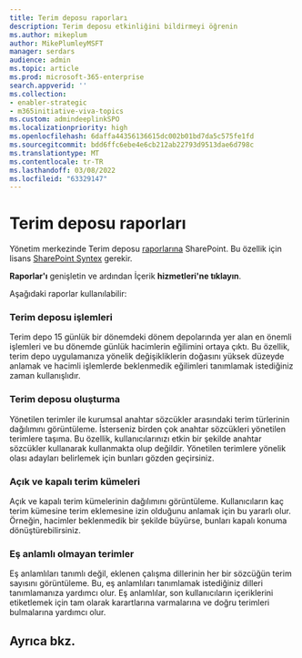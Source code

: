 ```yaml
---
title: Terim deposu raporları
description: Terim deposu etkinliğini bildirmeyi öğrenin
ms.author: mikeplum
author: MikePlumleyMSFT
manager: serdars
audience: admin
ms.topic: article
ms.prod: microsoft-365-enterprise
search.appverid: ''
ms.collection:
- enabler-strategic
- m365initiative-viva-topics
ms.custom: admindeeplinkSPO
ms.localizationpriority: high
ms.openlocfilehash: 6daffa44356136615dc002b01bd7da5c575fe1fd
ms.sourcegitcommit: bdd6ffc6ebe4e6cb212ab22793d9513dae6d798c
ms.translationtype: MT
ms.contentlocale: tr-TR
ms.lasthandoff: 03/08/2022
ms.locfileid: "63329147"
---
```

# <a name="term-store-reports"></a>Terim deposu raporları

Yönetim merkezinde Terim deposu <a href="https://go.microsoft.com/fwlink/?linkid=2185073" target="_blank">raporlarına</a> SharePoint. Bu özellik için lisans [SharePoint Syntex](index.md) gerekir.

**Raporlar'ı** genişletin ve ardından İçerik **hizmetleri'ne tıklayın**.

Aşağıdaki raporlar kullanılabilir:

### <a name="term-store-operations"></a>Terim deposu işlemleri

Terim depo 15 günlük bir dönemdeki dönem depolarında yer alan en önemli işlemleri ve bu dönemde günlük hacimlerin eğilimini ortaya çıktı. Bu özellik, terim depo uygulamanıza yönelik değişikliklerin doğasını yüksek düzeyde anlamak ve hacimli işlemlerde beklenmedik eğilimleri tanımlamak istediğiniz zaman kullanışlıdır. 

### <a name="term-store-composition"></a>Terim deposu oluşturma

Yönetilen terimler ile kurumsal anahtar sözcükler arasındaki terim türlerinin dağılımını görüntüleme. İsterseniz birden çok anahtar sözcükleri yönetilen terimlere taşıma. Bu özellik, kullanıcılarınızı etkin bir şekilde anahtar sözcükler kullanarak kullanmakta olup değildir. Yönetilen terimlere yönelik olası adayları belirlemek için bunları gözden geçirsiniz.

### <a name="open-and-closed-term-sets"></a>Açık ve kapalı terim kümeleri

Açık ve kapalı terim kümelerinin dağılımını görüntüleme. Kullanıcıların kaç terim kümesine terim eklemesine izin olduğunu anlamak için bu yararlı olur. Örneğin, hacimler beklenmedik bir şekilde büyürse, bunları kapalı konuma dönüştürebilirsiniz. 

### <a name="terms-without-synonyms"></a>Eş anlamlı olmayan terimler

Eş anlamlıları tanımlı değil, eklenen çalışma dillerinin her bir sözcüğün terim sayısını görüntüleme. Bu, eş anlamlıları tanımlamak istediğiniz dilleri tanımlamanıza yardımcı olur. Eş anlamlılar, son kullanıcıların içeriklerini etiketlemek için tam olarak karartlarına varmalarına ve doğru terimleri bulmalarına yardımcı olur.

## <a name="see-also"></a>Ayrıca bkz.



  






